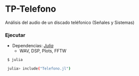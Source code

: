# TP-Telefono

Análisis del audio de un discado teléfonico (Señales y Sistemas)

### Ejecutar

- Dependencias: [_Julia_](https://docs.julialang.org/en/v1/index.html)
	- WAV, DSP, Plots, FFTW

```bash
 $ julia

 julia> include("Telefono.jl")
```

